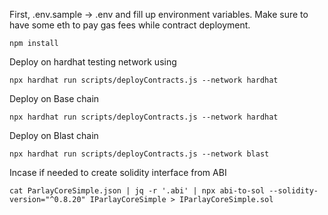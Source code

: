 First, .env.sample -> .env
and fill up environment variables.
Make sure to have some eth to pay gas fees while contract deployment. 

```shell
npm install
```

Deploy on hardhat testing network using
```shell
npx hardhat run scripts/deployContracts.js --network hardhat
```

Deploy on Base chain
```shell
npx hardhat run scripts/deployContracts.js --network hardhat
```

Deploy on Blast chain
```shell
npx hardhat run scripts/deployContracts.js --network blast
```

Incase if needed to create solidity interface from ABI

```shell
cat ParlayCoreSimple.json | jq -r '.abi' | npx abi-to-sol --solidity-version="^0.8.20" IParlayCoreSimple > IParlayCoreSimple.sol
```
